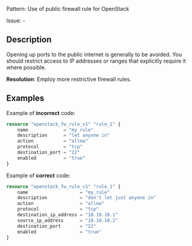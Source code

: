 Pattern: Use of public firewall rule for OpenStack

Issue: -

## Description

Opening up ports to the public internet is generally to be avoided. You should restrict access to IP addresses or ranges that explicitly require it where possible.

**Resolution**: Employ more restrictive firewall rules.

## Examples

Example of **incorrect** code:

```terraform
resource "openstack_fw_rule_v1" "rule_1" {
	name             = "my_rule"
	description      = "let anyone in"
	action           = "allow"
	protocol         = "tcp"
	destination_port = "22"
	enabled          = "true"
}
```

Example of **correct** code:

```terraform
resource "openstack_fw_rule_v1" "rule_1" {
	name                   = "my_rule"
	description            = "don't let just anyone in"
	action                 = "allow"
	protocol               = "tcp"
	destination_ip_address = "10.10.10.1"
	source_ip_address      = "10.10.10.2"
	destination_port       = "22"
	enabled                = "true"
}
```